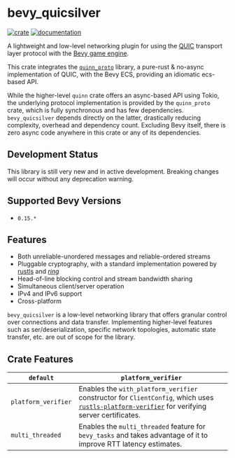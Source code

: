 <div class="rustdoc-hidden">

# bevy_quicsilver

</div>

[![crate](https://img.shields.io/crates/v/bevy_quicsilver.svg)](https://crates.io/crates/bevy_quicsilver)
[![documentation](https://docs.rs/bevy_quicsilver/badge.svg)](https://docs.rs/bevy_quicsilver)

A lightweight and low-level networking plugin for using the [QUIC](https://quicwg.org/) transport layer protocol with the [Bevy game engine](https://bevyengine.org/).

This crate integrates the [`quinn_proto`](https://github.com/quinn-rs/quinn) library, a pure-rust & no-async implementation of QUIC, with the Bevy ECS, providing an idiomatic ecs-based API.

While the higher-level `quinn` crate offers an async-based API using Tokio, the underlying protocol implementation is provided by the `quinn_proto` crate, which is fully synchronous and has few dependencies. `bevy_quicsilver` depends directly on the latter, drastically reducing complexity, overhead and dependency count. Excluding Bevy itself, there is zero async code anywhere in this crate or any of its dependencies.

## Development Status

This library is still very new and in active development. Breaking changes will occur without any deprecation warning.

## Supported Bevy Versions

- `0.15.*`

## Features

- Both unreliable-unordered messages and reliable-ordered streams
- Pluggable cryptography, with a standard implementation powered by [rustls](https://github.com/rustls/rustls) and [*ring*](https://github.com/briansmith/ring)
- Head-of-line blocking control and stream bandwidth sharing
- Simultaneous client/server operation
- IPv4 and IPv6 support
- Cross-platform

`bevy_quicsilver` is a low-level networking library that offers granular control over connections and data transfer. Implementing higher-level features such as ser/deserialization, specific network topologies, automatic state transfer, etc. are out of scope for the library.

## Crate Features

| `default` | `platform_verifier` |
|---|---|
| `platform_verifier` | Enables the `with_platform_verifier` constructor for `ClientConfig`, which uses [`rustls-platform-verifier`](https://crates.io/crates/rustls-platform-verifier) for verifying server certificates. |
| `multi_threaded` | Enables the `multi_threaded` feature for `bevy_tasks` and takes advantage of it to improve RTT latency estimates. |
